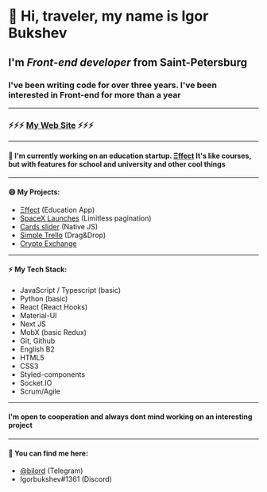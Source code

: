# 👋 Hi, traveler, my name is **Igor Bukshev** 

## I'm ***Front-end developer*** from Saint-Petersburg

### I've been writing code for over three years. I've been interested in Front-end for more than a year

------------------------- 

### ⚡⚡⚡ [My Web Site](https://igorbukshev.vercel.app/) ⚡⚡⚡

------------------------- 

#### 🔭 I'm currently working on an education startup. [Ξffect](https://xieffect.netlify.app/) It's like courses, but with features for school and university and other cool things 

------------------------- 

#### 😄 My Projects: 

 * [Ξffect](https://xieffect.netlify.app/) (Education App)
 * [SpaceX Launches](https://spacex-launches-with-pagination.vercel.app/) (Limitless pagination)
 * [Cards slider](https://jsfiddle.net/bilord/smd2vgny/3/) (Native JS)
 * [Simple Trello](https://jsfiddle.net/bilord/7eodjqt0/2/) (Drag&Drop)
 * [Crypto Exchange](https://cryptochange.vercel.app/) 


------------------------- 

#### ⚡ My Tech Stack: 

 * JavaScript / Typescript (basic)
 * Python (basic)
 * React (React Hooks)
 * Material-UI
 * Next JS
 * MobX (basic Redux)
 * Git, Github
 * English B2
 * HTML5
 * CSS3
 * Styled-components
 * Socket.IO
 * Scrum/Agile

------------------------- 
#### I'm open to cooperation and always dont mind working on an interesting project
------------------------- 

#### 💬 You can find me here: 

* [@bilord](https://t.me/bilord) (Telegram)
* Igorbukshev#1361 (Discord)

<!--
**bilordigor/bilordigor** is a ✨ _special_ ✨ repository because its `README.md` (this file) appears on your GitHub profile.

Here are some ideas to get you started:
- 🌱 I’m currently learning ...
- 👯 I’m looking to collaborate on ...
- 🤔 I’m looking for help with ...
- 💬 Ask me about ...
- 📫 How to reach me: ...
- 😄 Pronouns: ...
- ⚡ Fun fact: ...
-->
